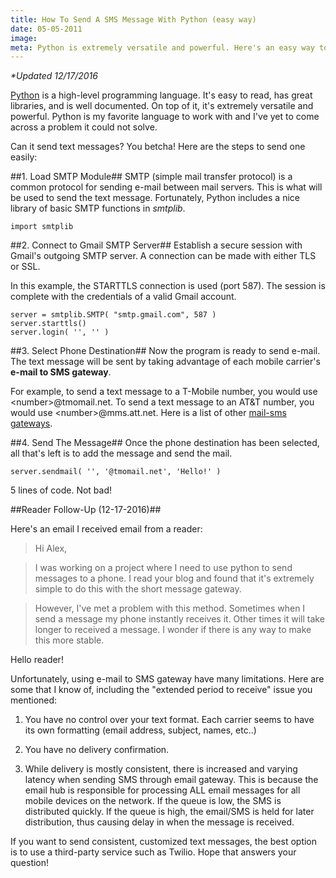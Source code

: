 ```yaml
---
title: How To Send A SMS Message With Python (easy way)
date: 05-05-2011
image:
meta: Python is extremely versatile and powerful. Here's an easy way to send SMS messages using the Gmail Gateway.
---
```


*\*Updated 12/17/2016*

[Python][2] is a high-level programming language. It's easy to read, has great libraries, and is well documented. On top of it, it's extremely versatile and powerful. Python is my favorite language to work with and I've yet to come across a problem it could not solve.

Can it send text messages? You betcha! Here are the steps to send one easily:

##1. Load SMTP Module##
SMTP (simple mail transfer protocol) is a common protocol for sending e-mail between mail servers. This is what will be used to send the text message. Fortunately, Python includes a nice library of basic SMTP functions in *smtplib*.

<pre><code class=language-python>import smtplib
</code></pre>

##2. Connect to Gmail SMTP Server##
Establish a secure session with Gmail's outgoing SMTP server. A connection can be made with either TLS or SSL.

In this example, the STARTTLS connection is used (port 587). The session is complete with the credentials of a valid Gmail account.

<pre><code class=language-python>server = smtplib.SMTP( "smtp.gmail.com", 587 )
server.starttls()
server.login( '<gmail_address>', '<gmail_password>' )
</code></pre>

##3. Select Phone Destination##
Now the program is ready to send e-mail. The text message will be sent by taking advantage of each mobile carrier's **e-mail to SMS gateway**.

For example, to send a text message to a T-Mobile number, you would use &lt;number&gt;@tmomail.net. To send a text message to an AT&T number, you would use &lt;number&gt;@mms.att.net. Here is a list of other [mail-sms gateways][1].

##4. Send The Message##
Once the phone destination has been selected, all that's left is to add the message and send the mail.

<pre><code class=language-python>server.sendmail( '<from>', '<number>@tmomail.net', 'Hello!' )
</code></pre>

5 lines of code. Not bad!

<div class="hr-post"></div>

##Reader Follow-Up (12-17-2016)##

Here's an email I received email from a reader:

> Hi Alex,

> I was working on a project where I need to use python to send messages to a phone. I read your blog and found that it's extremely simple to do this with the short message gateway.

> However, I've met a problem with this method. Sometimes when I send a message my phone instantly receives it. Other times it will take longer to received a message. I wonder if there is any way to make this more stable.

Hello reader!

Unfortunately, using e-mail to SMS gateway have many limitations. Here are some that I know of, including the "extended period to receive" issue you mentioned:

1. You have no control over your text format. Each carrier seems to have its own formatting (email address, subject, names, etc..)

2. You have no delivery confirmation.

3. While delivery is mostly consistent, there is increased and varying latency when sending SMS through email gateway. This is because the email hub is responsible for processing ALL email messages for all mobile devices on the network. If the queue is low, the SMS is distributed quickly. If the queue is high, the email/SMS is held for later distribution, thus causing delay in when the message is received.

If you want to send consistent, customized text messages, the best option is to use a third-party service such as Twilio. Hope that answers your question!

[1]: https://en.wikipedia.org/wiki/List_of_SMS_gateways
[2]: http://www.python.org/
